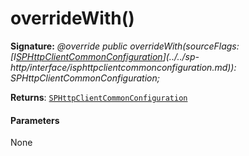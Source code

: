 # overrideWith()





**Signature:** _@override public overrideWith(sourceFlags: [I[SPHttpClientCommonConfiguration](../../sp-http/class/sphttpclientcommonconfiguration.md)](../../sp-http/interface/isphttpclientcommonconfiguration.md)): SPHttpClientCommonConfiguration;_

**Returns**: [`SPHttpClientCommonConfiguration`](../../sp-http/class/sphttpclientcommonconfiguration.md)





#### Parameters
None



